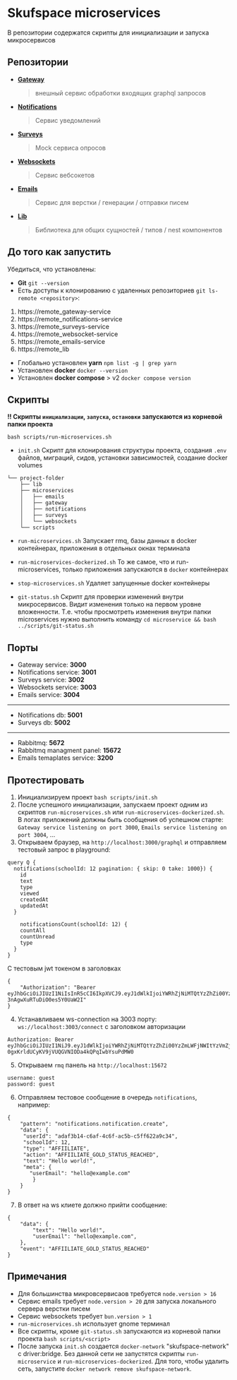 # Skufspace microservices

В репозитории содержатся скрипты для инициализации и запуска микросервисов

## Репозитории

- **[Gateway](https://remote_gateway-service)**

  > внешный сервис обработки входящих graphql запросов

- **[Notifications](https://remote_notifications-service)**

  > Сервис уведомлений

- **[Surveys](https://remote_surveys-service)**

  > Mock сервиса опросов

- **[Websockets](https://<remote_websockets-service>)**

  > Сервис вебсокетов

- **[Emails](https://remote_emails-service)**

  > Сервис для верстки / генерации / отправки писем

- **[Lib](https://remote_lib)**
  > Библиотека для общих сущностей / типов / nest компонентов

## До того как запустить

Убедиться, что установлены:

- **Git** `git --version`
- Есть доступы к клонированию с удаленных репозиториев `git ls-remote <repository>`:

1. https://remote_gateway-service
2. https://remote_notifications-service
3. https://remote_surveys-service
4. https://remote_websocket-service
5. https://remote_emails-service
6. https://remote_lib

- Глобально установлен **yarn** `npm list -g | grep yarn`
- Установлен **docker** `docker --version`
- Установлен **docker compose** > v2 `docker compose version`

## Скрипты

**!! Скрипты `инициализации`, `запуска`, `остановки` запускаются из корневой папки проекта**

`bash scripts/run-microservices.sh`

- `init.sh` Скрипт для клонирования структуры проекта, создания `.env` файлов, миграций, сидов, установки зависимостей, создание docker volumes

```
└── project-folder
    ├── lib
    ├── microservices
    │   ├── emails
    │   ├── gateway
    │   ├── notifications
    │   ├── surveys
    │   └── websockets
    └── scripts
```

- `run-microservices.sh` Запускает rmq, базы данных в docker контейнерах, приложения в отдельных окнах терминала

- `run-microservices-dockerized.sh` То же самое, что и run-microservices, только приложения запускаются в `docker` контейнерах

- `stop-microservices.sh` Удаляет запущенные docker контейнеры

- `git-status.sh` Скрипт для проверки изменений внутри микросервисов. Видит изменения только на первом уровне вложенности. Т.е. чтобы просмотреть изменения внутри папки microservices нужно выполнить команду `cd microservice && bash ../scripts/git-status.sh`

## Порты

- Gateway service: **3000**
- Notifications service: **3001**
- Surveys service: **3002**
- Websockets service: **3003**
- Emails service: **3004**

---

- Notifications db: **5001**
- Surveys db: **5002**

---

- Rabbitmq: **5672**
- Rabbitmq managment panel: **15672**
- Emails temaplates service: **3200**

## Протестировать

1. Инициализируем проект `bash scripts/init.sh`
2. После успешного инициализации, запускаем проект одним из скриптов `run-microservices.sh` или `run-microservices-dockerized.sh`. В логах приложений должны быть сообщения об успешном старте: `Gateway service listening on port 3000`, `Emails service listening on port 3004`, ...
3. Открываем браузер, на `http://localhost:3000/graphql` и отправляем тестовый запрос в playground:

```
query Q {
  notifications(schoolId: 12 pagination: { skip: 0 take: 1000}) {
    id
    text
    type
    viewed
    createdAt
    updatedAt
  }

    notificationsCount(schoolId: 12) {
    countAll
    countUnread
    type
  }
}
```

С тестовым jwt токеном в заголовках

```
{
	"Authorization": "Bearer eyJhbGciOiJIUzI1NiIsInR5cCI6IkpXVCJ9.eyJ1dWlkIjoiYWRhZjNiMTQtYzZhZi00YzZmLWFjNWItYzVmZjYyMmE5YzM0In0.ZlMHlCygjU45qSPywF-3nAgwXuRTuDiO0es5Y0UaW2I"
}
```

4. Устанавливаем ws-connection на 3003 порту: `ws://localhost:3003/connect` с заголовком авторизации

```
Authorization: Bearer eyJhbGciOiJIUzI1NiJ9.eyJ1dWlkIjoiYWRhZjNiMTQtYzZhZi00YzZmLWFjNWItYzVmZjYyMmE5YzM0IiwiZXhwaXJlZCI6MTUxNjIzOTAyMn0.Tm-0gxKrldUCyKV9jVUQGVNIODa4kQPqIwbYsuPdMW0
```

5. Открываем `rmq` панель на `http://localhost:15672`

```
username: guest
password: guest
```

6. Отправляем тестовое сообщение в очередь `notifications`, например:

```
{
    "pattern": "notifications.notification.create",
    "data": {
     "userId": "adaf3b14-c6af-4c6f-ac5b-c5ff622a9c34",
     "schoolId": 12,
     "type": "AFFIILIATE",
     "action": "AFFIILIATE_GOLD_STATUS_REACHED",
     "text": "Hello world!",
     "meta": {
       "userEmail": "hello@example.com"
        }
    }
}
```

7. В ответ на ws клиете должно прийти сообщение:

```
{
    "data": {
        "text": "Hello world!",
        "userEmail": "hello@example.com",
    },
    "event": "AFFIILIATE_GOLD_STATUS_REACHED"
}
```

## Примечания

- Для большинства микровсервисаов требуется `node.version > 16`
- Сервис emails требует `node.version > 20` для запуска локального сервера верстки писем
- Сервис websockets требует `bun.version > 1`
- `run-microservices.sh` использует gnome терминал
- Все скрипты, кроме `git-status.sh` запускаются из корневой папки проекта `bash scripts/<script>`
- После запуска `init.sh` создается `docker-network` "skufspace-network" с driver:bridge. Без данной сети не запустятся скрипты `run-microservice` и `run-microservices-dockerized`. Для того, чтобы удалить сеть, запустите `docker network remove skufspace-network`.
